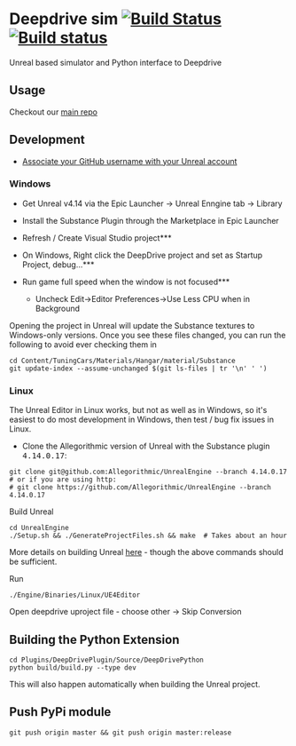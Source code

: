 # Deepdrive sim [![Build Status](https://travis-ci.com/crizCraig/deepdrive-beta.svg?token=hcA6yn9X8yYZspyyCMpp&branch=release)](https://travis-ci.com/crizCraig/deepdrive-beta) [![Build status](https://ci.appveyor.com/api/projects/status/s7jbcjbxlq3vetw5?svg=true)](https://ci.appveyor.com/project/crizCraig/deepdrive-beta)


Unreal based simulator and Python interface to Deepdrive


## Usage

Checkout our [main repo](https://github.com/deepdrive/deepdrive)

## Development

- [Associate your GitHub username with your Unreal account](https://www.unrealengine.com/en-US/ue4-on-github)

### Windows

- Get Unreal v4.14 via the Epic Launcher -> Unreal Enngine tab -> Library
- Install the Substance Plugin through the Marketplace in Epic Launcher
- Refresh / Create Visual Studio project***
- On Windows, Right click the DeepDrive project and set as Startup Project, debug...***

- Run game full speed when the window is not focused***
  - Uncheck Edit->Editor Preferences->Use Less CPU when in Background

Opening the project in Unreal will update the Substance textures to Windows-only versions. 
Once you see these files changed, you can run the following to avoid ever checking them in
```
cd Content/TuningCars/Materials/Hangar/material/Substance
git update-index --assume-unchanged $(git ls-files | tr '\n' ' ')
```



### Linux

The Unreal Editor in Linux works, but not as well as in Windows, so it's easiest to do most development in Windows, then test / bug fix issues in Linux.

- Clone the Allegorithmic version of Unreal with the Substance plugin <kbd>4.14.0.17</kbd>:
```
git clone git@github.com:Allegorithmic/UnrealEngine --branch 4.14.0.17
# or if you are using http: 
# git clone https://github.com/Allegorithmic/UnrealEngine --branch 4.14.0.17
```

Build Unreal

```
cd UnrealEngine
./Setup.sh && ./GenerateProjectFiles.sh && make  # Takes about an hour
```

More details on building Unreal [here](https://wiki.unrealengine.com/Building_On_Linux) - though the above commands should be sufficient.

Run 
```
./Engine/Binaries/Linux/UE4Editor
```

Open deepdrive uproject file - choose other -> Skip Conversion

## Building the Python Extension

```
cd Plugins/DeepDrivePlugin/Source/DeepDrivePython
python build/build.py --type dev
```
This will also happen automatically when building the Unreal project.


## Push PyPi module
`git push origin master && git push origin master:release`
